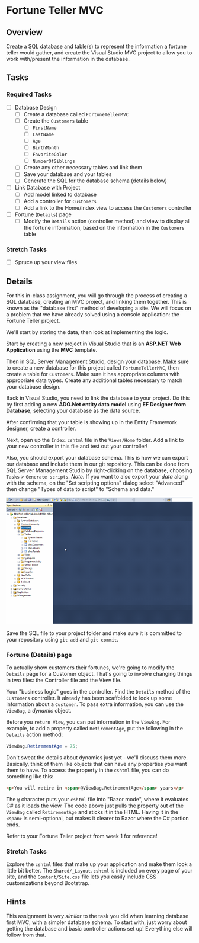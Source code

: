 # Fortune Teller MVC

## Overview

Create a SQL database and table(s) to represent the information a fortune teller would gather, and create the Visual Studio MVC project to allow you to work with/present the information in the database.

## Tasks

### Required Tasks

- [ ] Database Design
  - [ ] Create a database called `FortuneTellerMVC`
  - [ ] Create the `Customers` table
    - [ ] `FirstName`
    - [ ] `LastName`
    - [ ] `Age`
    - [ ] `BirthMonth`
    - [ ] `FavoriteColor`
    - [ ] `NumberOfSiblings`
  - [ ] Create any other necessary tables and link them
  - [ ] Save your database and your tables
  - [ ] Generate the SQL for the database schema (details below) 
- [ ] Link Database with Project
  - [ ] Add model linked to database
  - [ ] Add a controller for `Customers`
  - [ ] Add a link to the Home/Index view to access the `Customers` controller
- [ ] Fortune (`Details`) page
  - [ ] Modify the `Details` action (controller method) and view to display all the fortune information, based on the information in the `Customers` table

### Stretch Tasks

- [ ] Spruce up your view files

## Details

For this in-class assignment, you will go through the process of creating a SQL database, creating an MVC project, and linking them together. This is known as the "database first" method of developing a site. We will focus on a problem that we have already solved using a console application: the Fortune Teller project.

We'll start by storing the data, then look at implementing the logic.

Start by creating a new project in Visual Studio that is an **ASP.NET Web Application** using the **MVC** template.

Then in SQL Server Management Studio, design your database. Make sure to create a new database for this project called `FortuneTellerMVC`, then create a table for `Customers`. Make sure it has appropriate columns with appropriate data types. Create any additional tables necessary to match your database design.

Back in Visual Studio, you need to link the database to your project. Do this by first adding a new **ADO.Net entity data model** using **EF Designer from Database**, selecting your database as the data source.

After confirming that your table is showing up in the Entity Framework designer, create a controller.

Next, open up the `Index.cshtml` file in the `Views/Home` folder. Add a link to your new controller in this file and test out your controller!

Also, you should export your database schema. This is how we can export our database and include them in our git repository. This can be done from SQL Server Management Studio by right-clicking on the database, choosing `Tasks` > `Generate scripts`. *Note:* If you want to also export your _data_ along with the schema, on the "Set scripting options" dialog select "Advanced" then change "Types of data to script" to "Schema and data." 

![Generate SQL scripts](generatesql.gif)

Save the SQL file to your project folder and make sure it is committed to your repository using `git add` and `git commit`.

### Fortune (Details) page

To actually show customers their fortunes, we're going to modify the `Details` page for a Customer object. That's going to involve changing things in two files: the Controller file and the View file.

Your "business logic" goes in the controller. Find the `Details` method of the `Customers` controller. It already has been scaffolded to look up some information about a `Customer`. To pass extra information, you can use the `ViewBag`, a _dynamic_ object.

Before you `return View`, you can put information in the `ViewBag`. For example, to add a property called `RetirementAge`, put the following in the `Details` action method:

```cs
ViewBag.RetirementAge = 75;
```

Don't sweat the details about dynamics just yet - we'll discuss them more. Basically, think of them like objects that can have any properties you want them to have. To access the property in the `cshtml` file, you can do something like this:

```html
<p>You will retire in <span>@ViewBag.RetirementAge</span> years</p>
```

The `@` character puts your `cshtml` file into "Razor mode", where it evaluates C# as it loads the view. The code above just pulls the property out of the `ViewBag` called `RetirementAge` and sticks it in the HTML. Having it in the `<span>` is semi-optional, but makes it clearer to Razor where the C# portion ends.

Refer to your Fortune Teller project from week 1 for reference!


### Stretch Tasks

Explore the `cshtml` files that make up your application and make them look a little bit better. The `Shared/_Layout.cshtml` is included on every page of your site, and the `Content/Site.css` file lets you easily include CSS customizations beyond Bootstrap.


## Hints

This assignment is _very similar_ to the task you did when learning database first MVC, with a simpler database schema. To start with, just worry about getting the database and basic controller actions set up! Everything else will follow from that.
